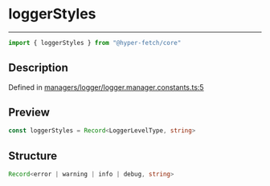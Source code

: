 

# loggerStyles

<div class="api-docs__separator" data-reactroot="">

---

</div><div class="api-docs__import" data-reactroot="">

```ts
import { loggerStyles } from "@hyper-fetch/core"
```

</div><div class="api-docs__section">

## Description

</div><div class="api-docs__description"><span class="api-docs__do-not-parse">



</span></div><p class="api-docs__definition">

Defined in [managers/logger/logger.manager.constants.ts:5](https://github.com/BetterTyped/hyper-fetch/blob/6c3eaa91/packages/core/src/managers/logger/logger.manager.constants.ts#L5)

</p><div class="api-docs__section">

## Preview

</div><div class="api-docs__preview var">

```ts
const loggerStyles = Record<LoggerLevelType, string>
```

</div><div class="api-docs__section">

## Structure

</div><div class="api-docs__returns">

```ts
Record<error | warning | info | debug, string>
```

</div>